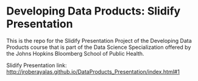 # Developing Data Products: Slidify Presentation
This is the repo for the Slidify Presentation Project of the Developing Data Products course that is part of the Data Science Specialization offered by the Johns Hopkins Bloomberg School of Public Health.

Slidify Presentation link: http://jroberayalas.github.io/DataProducts_Presentation/index.html#1

